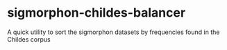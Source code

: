 # sigmorphon-childes-balancer
A quick utility to sort the sigmorphon datasets by frequencies found in the Childes corpus
